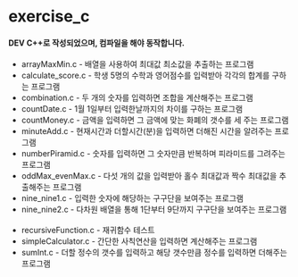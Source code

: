 # exercise_c

#### DEV C++로 작성되었으며, 컴파일을 해야 동작합니다.

- arrayMaxMin.c - 배열을 사용하여 최대값 최소값을 추출하는 프로그램
- calculate_score.c - 학생 5명의 수학과 영어점수를 입력받아 각각의 합계를 구하는 프로그램
- combination.c - 두 개의 숫자를 입력하면 조합을 계산해주는 프로그램  
- countDate.c - 1월 1일부터 입력한날까지의 차이를 구하는 프로그램   
- countMoney.c - 금액을 입력하면 그 금액에 맞는 화폐의 갯수를 세 주는 프로그램  
- minuteAdd.c - 현재시간과 더할시간(분)을 입력하면 더해진 시간을 알려주는 프로그램  
- numberPiramid.c - 숫자를 입력하면 그 숫자만큼 반복하며 피라미드를 그려주는 프로그램  
- oddMax_evenMax.c - 다섯 개의 값을 입력받아 홀수 최대값과 짝수 최대값을 추출해주는 프로그램  
- nine_nine1.c - 입력한 숫자에 해당하는 구구단을 보여주는 프로그램  
- nine_nine2.c - 다차원 배열을 통해 1단부터 9단까지 구구단을 보여주는 프로그램  
- recursiveFunction.c - 재귀함수 테스트    
- simpleCalculator.c - 간단한 사칙연산을 입력하면 계산해주는 프로그램  
- sumInt.c - 더할 정수의 갯수를 입력하고 해당 갯수만큼 정수를 입력하면 더해주는 프로그램  
